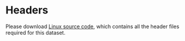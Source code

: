 # Headers
Please download [Linux source code](https://github.com/torvalds/linux), which contains all the header files required for this dataset.
